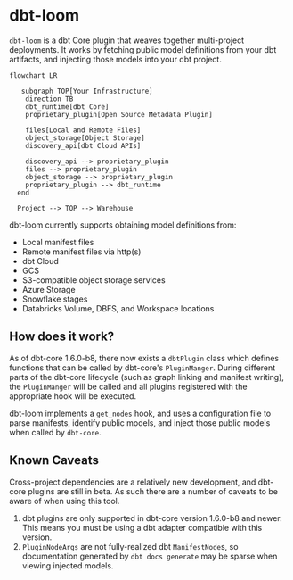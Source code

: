 # dbt-loom

`dbt-loom` is a dbt Core plugin that weaves together multi-project deployments. It works by fetching public model definitions from your dbt artifacts, and injecting those models into your dbt project.

```mermaid
flowchart LR

   subgraph TOP[Your Infrastructure]
    direction TB
    dbt_runtime[dbt Core]
    proprietary_plugin[Open Source Metadata Plugin]

    files[Local and Remote Files]
    object_storage[Object Storage]
    discovery_api[dbt Cloud APIs]

    discovery_api --> proprietary_plugin
    files --> proprietary_plugin
    object_storage --> proprietary_plugin
    proprietary_plugin --> dbt_runtime
  end

  Project --> TOP --> Warehouse
```

dbt-loom currently supports obtaining model definitions from:

- Local manifest files
- Remote manifest files via http(s)
- dbt Cloud
- GCS
- S3-compatible object storage services
- Azure Storage
- Snowflake stages
- Databricks Volume, DBFS, and Workspace locations

## How does it work?

As of dbt-core 1.6.0-b8, there now exists a `dbtPlugin` class which defines functions that can
be called by dbt-core's `PluginManger`. During different parts of the dbt-core lifecycle (such as graph linking and
manifest writing), the `PluginManger` will be called and all plugins registered with the appropriate hook will be executed.

dbt-loom implements a `get_nodes` hook, and uses a configuration file to parse manifests, identify public models, and
inject those public models when called by `dbt-core`.

## Known Caveats

Cross-project dependencies are a relatively new development, and dbt-core plugins
are still in beta. As such there are a number of caveats to be aware of when using
this tool.

1. dbt plugins are only supported in dbt-core version 1.6.0-b8 and newer. This means you must be using a dbt adapter
   compatible with this version.
2. `PluginNodeArgs` are not fully-realized dbt `ManifestNode`s, so documentation generated by `dbt docs generate` may
   be sparse when viewing injected models.
